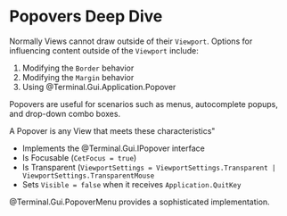 # Popovers Deep Dive

Normally Views cannot draw outside of their `Viewport`. Options for influencing content outside of the `Viewport` include:

1) Modifying the `Border` behavior
2) Modifying the `Margin` behavior
3) Using @Terminal.Gui.Application.Popover

Popovers are useful for scenarios such as menus, autocomplete popups, and drop-down combo boxes.

A Popover is any View that meets these characteristics"

- Implements the @Terminal.Gui.IPopover interface 
- Is Focusable (`CetFocus = true`)
- Is Transparent (`ViewportSettings = ViewportSettings.Transparent | ViewportSettings.TransparentMouse`
- Sets `Visible = false` when it receives `Application.QuitKey`

@Terminal.Gui.PopoverMenu provides a sophisticated implementation.
